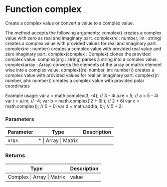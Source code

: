 # Function complex

Create a complex value or convert a value to a complex value.

The method accepts the following arguments:     complex()                           creates a complex value with zero                                         as real and imaginary part.     complex(re : number, im : string)   creates a complex value with provided                                         values for real and imaginary part.     complex(re : number)                creates a complex value with provided                                         real value and zero imaginary part.     complex(complex : Complex)          clones the provided complex value.     complex(arg : string)               parses a string into a complex value.     complex(array : Array)              converts the elements of the array                                         or matrix element wise into a                                         complex value.     complex({re: number, im: number})   creates a complex value with provided                                         values for real an imaginary part.     complex({r: number, phi: number})   creates a complex value with provided                                         polar coordinates

Example usage:     var a = math.complex(3, -4);     // 3 - 4i     a.re = 5;                        // a = 5 - 4i     var i = a.im;                    // -4;     var b = math.complex('2 + 6i');  // 2 + 6i     var c = math.complex();          // 0 + 0i     var d = math.add(a, b);          // 5 + 2i


### Parameters

Parameter | Type | Description
--------- | ---- | -----------
`args` | * &#124; Array &#124; Matrix | 

### Returns

Type | Description
---- | -----------
Complex &#124; Array &#124; Matrix | value




<!-- Note: This file is automatically generated from source code comments. Changes made in this file will be overridden. -->
